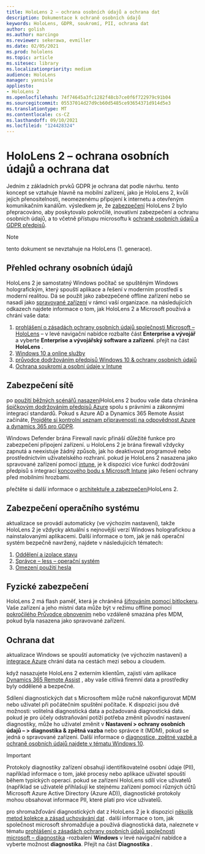 ```yaml
---
title: HoloLens 2 – ochrana osobních údajů a ochrana dat
description: Dokumentace k ochraně osobních údajů
keywords: HoloLens, GDPR, soukromí, PII, ochrana dat
author: golish
ms.author: marcingo
ms.reviewer: sekerawa, evmiller
ms.date: 02/05/2021
ms.prod: hololens
ms.topic: article
ms.sitesec: library
ms.localizationpriority: medium
audience: HoloLens
manager: yannisle
appliesto:
- HoloLens 2
ms.openlocfilehash: 74f74645a3fc1282f48cb7ce0f6f722979c91b04
ms.sourcegitcommit: 05537014d27d9cb60d5485ce93654371d914d5e3
ms.translationtype: MT
ms.contentlocale: cs-CZ
ms.lasthandoff: 09/10/2021
ms.locfileid: "124428324"
---
```

# <a name="hololens-2-privacy-and-data-protection"></a>HoloLens 2 – ochrana osobních údajů a ochrana dat

Jedním z základních prvků GDPR je ochrana dat podle návrhu. tento koncept se vztahuje hlavně na mobilní zařízení, jako je HoloLens 2, kvůli jejich přenositelnosti, neomezenému připojení k internetu a otevřeným komunikačním kanálům. výsledkem je, že [zabezpečení](/hololens/security-architecture) HoloLens 2 bylo přepracováno, aby poskytovalo pokročilé, inovativní zabezpečení a ochranu osobních údajů, a to včetně přístupu microsoftu k [ochraně osobních údajů a GDPR předpisů](https://privacy.microsoft.com/).

 >[!NOTE]
> tento dokument se nevztahuje na HoloLens (1. generace).

## <a name="privacy-overview"></a>Přehled ochrany osobních údajů

HoloLens 2 je samostatný Windows počítač se spuštěným Windows holografickým, který spouští aplikace a řešení v moderním prostředí s moderní realitou. Dá se použít jako zabezpečené offline zařízení nebo se nasadí jako [spravované zařízení](/mem/intune/fundamentals/windows-holographic-for-business) v rámci vaší organizace. na následujících odkazech najdete informace o tom, jak HoloLens 2 a Microsoft používá a chrání vaše data:

1. [prohlášení o zásadách ochrany osobních údajů společnosti Microsoft – HoloLens](https://privacy.microsoft.com/privacystatement) – v levé navigační nabídce rozbalte část **Enterprise a vývojář** a vyberte **Enterprise a vývojářský software a zařízení**. přejít na část **HoloLens** .
2. [Windows 10 a online služby](https://privacy.microsoft.com/windows10privacy)
3. [průvodce dodržováním předpisů Windows 10 & ochrany osobních údajů](/windows/privacy/windows-10-and-privacy-compliance)
4. [Ochrana soukromí a osobní údaje v Intune](/mem/intune/protect/privacy-personal-data)

## <a name="network-security"></a>Zabezpečení sítě
po [použití běžných scénářů nasazení](/hololens/common-scenarios)HoloLens 2 budou vaše data chráněna [špičkovým dodržováním předpisů Azure](/azure/compliance/) spolu s právními a zákonnými integrací standardů. Pokud s Azure AD a Dynamics 365 Remote Assist začínáte, [Projděte si kontrolní seznam připravenosti na odpovědnost Azure a dynamics 365 pro GDPR](/compliance/regulatory/gdpr-arc-azure-dynamics).

Windows Defender brána Firewall navíc přináší důležité funkce pro zabezpečení připojení zařízení. u HoloLens 2 je brána firewall vždycky zapnutá a neexistuje žádný způsob, jak ho deaktivovat programově nebo prostřednictvím uživatelského rozhraní. pokud je HoloLens 2 nasazena jako spravované zařízení pomocí [intune](/mem/intune/protect/device-compliance-get-started), je k dispozici více funkcí dodržování předpisů s integrací [koncového bodu s Microsoft Intune](/mem/intune/protect/advanced-threat-protection) jako řešení ochrany před mobilními hrozbami.

přečtěte si další informace o [architektuře a zabezpečení](/hololens/security-architecture)HoloLens 2.

## <a name="os-security"></a>Zabezpečení operačního systému
aktualizace se provádí automaticky (ve výchozím nastavení), takže HoloLens 2 je vždycky aktuální s nejnovější verzí Windows holografickou a nainstalovanými aplikacemi. Další informace o tom, jak je náš operační systém bezpečně navržený, najdete v následujících tématech:

1. [Oddělení a izolace stavu](/hololens/security-state-separation-isolation)
1. [Správce – less – operační systém](/hololens/security-adminless-os)
1. [Omezení použití hesla](/hololens/security-limiting-password-use)

## <a name="physical-security"></a>Fyzické zabezpečení
HoloLens 2 má flash paměť, která je chráněná [šifrováním pomocí bitlockeru](/hololens/security-encryption-data-protection). Vaše zařízení a jeho místní data může být v režimu offline pomocí [pokročilého Průvodce obnovením](https://www.microsoft.com/p/advanced-recovery-companion/9p74z35sfrs8#activetab=pivot:overviewtab) nebo vzdáleně smazána přes MDM, pokud byla nasazena jako spravované zařízení.

## <a name="data-protection"></a>Ochrana dat
aktualizace Windows se spouští automaticky (ve výchozím nastavení) a [integrace Azure](/hololens/security-encryption-data-protection#Azure-integration) chrání data na cestách mezi sebou a cloudem.

když nasazujete HoloLens 2 externím klientům, zajistí vám aplikace [Dynamics 365 Remote Assist](/hololens/hololens2-deployment-guide) , aby vaše citlivá firemní data a prostředky byly oddělené a bezpečné.

Sdílení diagnostických dat s Microsoftem může ručně nakonfigurovat MDM nebo uživatel při počátečním spuštění počítače. K dispozici jsou dvě možnosti: volitelná diagnostická data a požadovaná diagnostická data. pokud je pro účely odstraňování potíží potřeba změnit původní nastavení diagnostiky, může ho uživatel změnit v **Nastavení > ochrany osobních údajů – > diagnostika & zpětná vazba** nebo správce it (MDM), pokud se jedná o spravované zařízení. Další informace o [diagnostice, zpětné vazbě a ochraně osobních údajů najdete v tématu Windows 10](https://support.microsoft.com/windows/diagnostics-feedback-and-privacy-in-windows-10-28808a2b-a31b-dd73-dcd3-4559a5199319).

> [!Important]
> Protokoly diagnostiky zařízení obsahují identifikovatelné osobní údaje (PII), například informace o tom, jaké procesy nebo aplikace uživatel spouští během typických operací. pokud se zařízení HoloLens sdílí více uživatelů (například se uživatelé přihlašují ke stejnému zařízení pomocí různých účtů Microsoft Azure Active Directory (Azure AD)), diagnostické protokoly mohou obsahovat informace PII, které platí pro více uživatelů.

pro shromažďování diagnostických dat z HoloLens 2 je k dispozici [několik metod kolekce a zásad uchovávání dat](/hololens/hololens-diagnostic-logs) .  další informace o tom, jak společnost microsoft shromažďuje a používá diagnostická data, naleznete v tématu [prohlášení o zásadách ochrany osobních údajů společnosti microsoft – diagnostika](https://privacy.microsoft.com/privacystatement) -rozbalení **Windows** v levé navigační nabídce a vyberte možnost **diagnostika**. Přejít na část **Diagnostika** .
